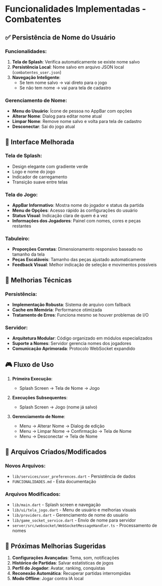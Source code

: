 # Funcionalidades Implementadas - Combatentes

## ✅ Persistência de Nome do Usuário

### Funcionalidades:

1. **Tela de Splash**: Verifica automaticamente se existe nome salvo
2. **Persistência Local**: Nome salvo em arquivo JSON local (`combatentes_user.json`)
3. **Navegação Inteligente**:
   - Se tem nome salvo → vai direto para o jogo
   - Se não tem nome → vai para tela de cadastro

### Gerenciamento de Nome:

- **Menu do Usuário**: Ícone de pessoa no AppBar com opções
- **Alterar Nome**: Dialog para editar nome atual
- **Limpar Nome**: Remove nome salvo e volta para tela de cadastro
- **Desconectar**: Sai do jogo atual

## 🎨 Interface Melhorada

### Tela de Splash:

- Design elegante com gradiente verde
- Logo e nome do jogo
- Indicador de carregamento
- Transição suave entre telas

### Tela do Jogo:

- **AppBar Informativo**: Mostra nome do jogador e status da partida
- **Menu de Opções**: Acesso rápido às configurações do usuário
- **Status Visual**: Indicação clara de quem é a vez
- **Informações dos Jogadores**: Painel com nomes, cores e peças restantes

### Tabuleiro:

- **Proporções Corretas**: Dimensionamento responsivo baseado no tamanho da tela
- **Peças Escaláveis**: Tamanho das peças ajustado automaticamente
- **Feedback Visual**: Melhor indicação de seleção e movimentos possíveis

## 🔧 Melhorias Técnicas

### Persistência:

- **Implementação Robusta**: Sistema de arquivo com fallback
- **Cache em Memória**: Performance otimizada
- **Tratamento de Erros**: Funciona mesmo se houver problemas de I/O

### Servidor:

- **Arquitetura Modular**: Código organizado em módulos especializados
- **Suporte a Nomes**: Servidor gerencia nomes dos jogadores
- **Comunicação Aprimorada**: Protocolo WebSocket expandido

## 🎮 Fluxo de Uso

1. **Primeira Execução**:

   - Splash Screen → Tela de Nome → Jogo

2. **Execuções Subsequentes**:

   - Splash Screen → Jogo (nome já salvo)

3. **Gerenciamento de Nome**:
   - Menu → Alterar Nome → Dialog de edição
   - Menu → Limpar Nome → Confirmação → Tela de Nome
   - Menu → Desconectar → Tela de Nome

## 📁 Arquivos Criados/Modificados

### Novos Arquivos:

- `lib/services/user_preferences.dart` - Persistência de dados
- `FUNCIONALIDADES.md` - Esta documentação

### Arquivos Modificados:

- `lib/main.dart` - Splash screen e navegação
- `lib/ui/tela_jogo.dart` - Menu de usuário e melhorias visuais
- `lib/providers.dart` - Gerenciamento de nome do usuário
- `lib/game_socket_service.dart` - Envio de nome para servidor
- `server/src/websocket/WebSocketMessageHandler.ts` - Processamento de nomes

## 🚀 Próximas Melhorias Sugeridas

1. **Configurações Avançadas**: Tema, som, notificações
2. **Histórico de Partidas**: Salvar estatísticas de jogos
3. **Perfil do Jogador**: Avatar, ranking, conquistas
4. **Reconexão Automática**: Recuperar partidas interrompidas
5. **Modo Offline**: Jogar contra IA local
